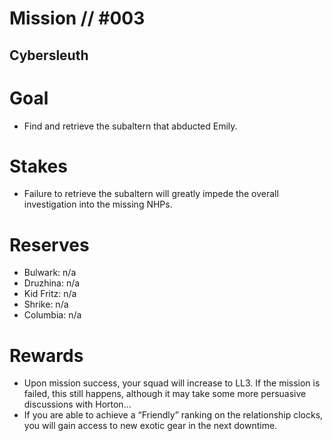 # Mission // #003
## Cybersleuth
# Goal
- Find and retrieve the subaltern that abducted Emily.

# Stakes
- Failure to retrieve the subaltern will greatly impede the overall investigation into the missing NHPs.

# Reserves
- Bulwark: n/a
- Druzhina: n/a
- Kid Fritz: n/a
- Shrike: n/a
- Columbia: n/a

# Rewards
- Upon mission success, your squad will increase to LL3. If the mission is failed, this still happens, although it may take some more persuasive discussions with Horton...
- If you are able to achieve a “Friendly” ranking on the relationship clocks, you will gain access to new exotic gear in the next downtime.